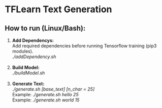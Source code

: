 # TFLearn Text Generation

<h2>How to run (Linux/Bash):</h2>
<ol type="1">
    <li>
        <strong>Add Dependencys:</strong><br>
        Add required dependencies before running Tensorflow training (pip3 modules). <br>
        <em>./addDependency.sh</em><br>
    </li><br>
    <li>
        <strong>Build Model:</strong><br>
        <em>./buildModel.sh</em><br>
    </li><br>
    <li>
        <strong>Generate Text:</strong><br>
        <em>./generate.sh [base_text] [n_char = 25]</em><br>
        Example: <em>./generate.sh hello 25 </em><br>
        Example: <em>./generate.sh world 15 </em><br>
    </li><br>
</ol>
